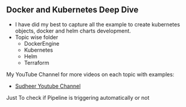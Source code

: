 ## Docker and Kubernetes Deep Dive
- I have did my best to capture all the example to create kubernetes objects, docker and helm charts development.
- Topic wise folder
  - DockerEngine
  - Kubernetes
  - Helm
  - Terraform

My YouTube Channel for more videos on each topic with examples:

- [Sudheer Youtube Channel](https://www.youtube.com/channel/UCh2V8IkTjmu1yyAfYeU1zHw)



Just To check if Pipeline is triggering automatically or not
